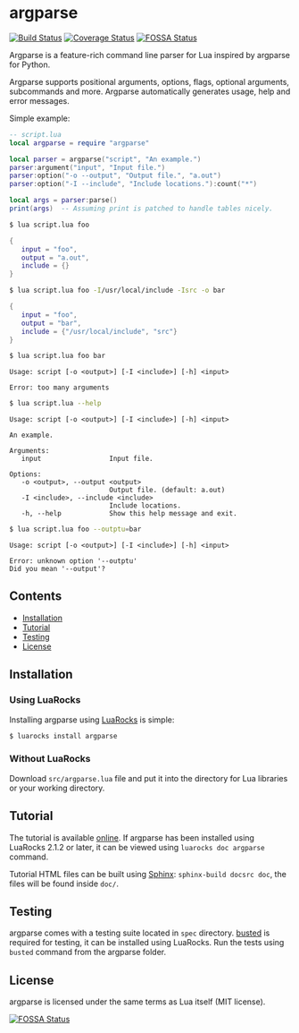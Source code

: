 # argparse

[![Build Status](https://travis-ci.org/mpeterv/argparse.png?branch=master)](https://travis-ci.org/mpeterv/argparse)
[![Coverage Status](https://coveralls.io/repos/mpeterv/argparse/badge.svg?branch=master&service=github)](https://coveralls.io/github/mpeterv/argparse?branch=master)
[![FOSSA Status](https://app.fossa.io/api/projects/git%2Bgithub.com%2Fcanv15%2Fargparse.svg?type=shield)](https://app.fossa.io/projects/git%2Bgithub.com%2Fcanv15%2Fargparse?ref=badge_shield)

Argparse is a feature-rich command line parser for Lua inspired by argparse for Python.

Argparse supports positional arguments, options, flags, optional arguments, subcommands and more. Argparse automatically generates usage, help and error messages.

Simple example: 

```lua
-- script.lua
local argparse = require "argparse"

local parser = argparse("script", "An example.")
parser:argument("input", "Input file.")
parser:option("-o --output", "Output file.", "a.out")
parser:option("-I --include", "Include locations."):count("*")

local args = parser:parse()
print(args)  -- Assuming print is patched to handle tables nicely.
```

```bash
$ lua script.lua foo
```

```lua
{
   input = "foo",
   output = "a.out",
   include = {}
}
```

```bash
$ lua script.lua foo -I/usr/local/include -Isrc -o bar
```

```lua
{
   input = "foo",
   output = "bar",
   include = {"/usr/local/include", "src"}
}
```

```bash
$ lua script.lua foo bar
```

```
Usage: script [-o <output>] [-I <include>] [-h] <input>

Error: too many arguments
```

```bash
$ lua script.lua --help
```

```
Usage: script [-o <output>] [-I <include>] [-h] <input>

An example. 

Arguments: 
   input                 Input file.

Options: 
   -o <output>, --output <output>
                         Output file. (default: a.out)
   -I <include>, --include <include>
                         Include locations.
   -h, --help            Show this help message and exit.
```

```bash
$ lua script.lua foo --outptu=bar
```

```
Usage: script [-o <output>] [-I <include>] [-h] <input>

Error: unknown option '--outptu'
Did you mean '--output'?
```

## Contents

* [Installation](#installation)
* [Tutorial](#tutorial)
* [Testing](#testing)
* [License](#license)

## Installation

### Using LuaRocks

Installing argparse using [LuaRocks](http://luarocks.org) is simple:

```bash
$ luarocks install argparse
```

### Without LuaRocks

Download `src/argparse.lua` file and put it into the directory for Lua libraries or your working directory.

## Tutorial

The tutorial is available [online](http://argparse.readthedocs.org). If argparse has been installed using LuaRocks 2.1.2 or later, it can be viewed using `luarocks doc argparse` command.

Tutorial HTML files can be built using [Sphinx](http://sphinx-doc.org/): `sphinx-build docsrc doc`, the files will be found inside `doc/`.

## Testing

argparse comes with a testing suite located in `spec` directory. [busted](http://olivinelabs.com/busted/) is required for testing, it can be installed using LuaRocks. Run the tests using `busted` command from the argparse folder.

## License

argparse is licensed under the same terms as Lua itself (MIT license).


[![FOSSA Status](https://app.fossa.io/api/projects/git%2Bgithub.com%2Fcanv15%2Fargparse.svg?type=large)](https://app.fossa.io/projects/git%2Bgithub.com%2Fcanv15%2Fargparse?ref=badge_large)